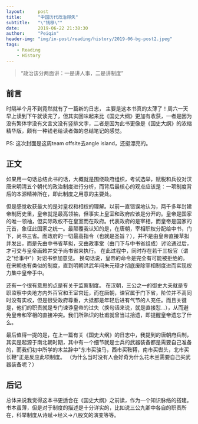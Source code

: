 ```yaml
---
layout:     post
title:      "中国历代政治得失"
subtitle:   "\"钱穆\""
date:       2019-06-22 21:38:30
author:     "Peiqin"
header-img: "img/in-post/reading/history/2019-06-bg-post2.jpeg"
tags:
    - Reading
    - History
---
```


> “政治该分两面讲：一是讲人事，二是讲制度”


## 前言

时隔半个月不到竟然就有了一篇新的日志， 主要是这本书真的太薄了！周六一天早上读到下午就读完了，但其实回味起来比《国史大纲》更加有收获，一者是因为没有繁体字没有文言文没有竖排文字，二者是因为此书更像是《国史大纲》的浓缩精华版，颇有一种钱老给读者做的总结笔记的感觉。

PS: 这次封面是这周team offsite去angle island，还挺漂亮的。

## 正文

如果用一句话总结此书的话，大概就是围绕政府组织，考试选举，赋税和兵役对汉唐宋明清五个朝代的政治制度进行分析，而背后最核心的观点应该是：一项制度背后的本源精神所在，即此制度之用意的主要处。

但是感觉收获最大的是对皇权和相权的理解。以前一直错误地认为，两千多年封建帝制历史里，皇帝就是最高领袖，但事实上皇室和政府应该是分开的。皇帝是国家的唯一领袖，但实际政权不在皇室而在政府。代表政府的是宰相，而皇帝是国家的元首，象征此国家之统一。最颠覆我认知的是，在唐朝，宰相职权分配给中书，门下，尚书三省。而政府的一切最高指令（也就是圣旨？），并不是由皇帝直接草拟并发出，而是先由中书省草拟，交由政事堂（由门下与中书省组成）讨论通过后，才可交与皇帝画敕并交予尚书省来执行。 在此过程中，同时存在若干三极官（谓之"给事中"）对诏书参加意见。  换句话说，皇帝的命令是完全有可能被拒绝的。 在宋朝也有类似的制度，直到明朝洪武年间朱元璋才彻底废除宰相制度进而实现权力集中皇帝手中。

还有一个很有意思的点是有关于监察制度。 在汉朝，三公之一的御史大夫就是专职监察中央地方内外百官和王室宫廷，而在唐朝，谏官属于门下省，阶位并不高同时没有实权，但是很受政府尊重，大抵都是年轻后进有气节的人充任。而且关键是，他们的职责就是专门谏诤皇帝的过失（换句话来说，就是直接怼...），从而避免皇帝和宰相的直接冲突。我们所熟识的杜甫就曾当过拾遗，即提醒皇帝遗忘了什么。

最后值得一提的是，在上一篇有关《国史大纲》的日志中，我提到的唐朝府兵制，其实是起源于南北朝时期，其中有一个细节就是士兵的武器装备都是需要自己准备的，而我们初中所学的木兰辞中"东市买骏马，西市买鞍鞯，南市买辔头，北市买长鞭"正是反应此项制度。 （为什么当时没有人会好奇为什么花木兰需要自己买武器装备呢？）

## 后记

总体来说我觉得这本书更适合在《国史大纲》之前读，作为一个知识脉络的搭建。书本虽薄，但是对于制度的描述是十分详实的，比如说三公九卿中各自的职责所在，科举制度从诗赋->经义->八股文的演变等等。

